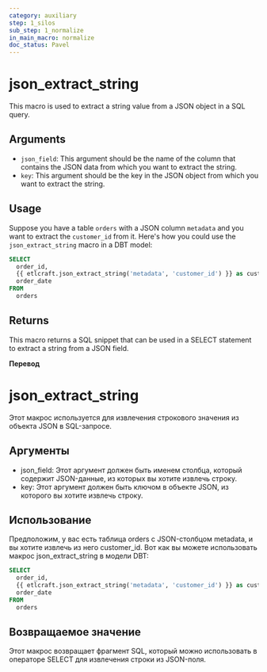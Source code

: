 ```yaml
---
category: auxiliary
step: 1_silos
sub_step: 1_normalize
in_main_macro: normalize
doc_status: Pavel
---
```

# json_extract_string

This macro is used to extract a string value from a JSON object in a SQL query. 

## Arguments

- `json_field`: This argument should be the name of the column that contains the JSON data from which you want to extract the string.
- `key`: This argument should be the key in the JSON object from which you want to extract the string.

## Usage

Suppose you have a table `orders` with a JSON column `metadata` and you want to extract the `customer_id` from it. Here's how you could use the `json_extract_string` macro in a DBT model:

```sql
SELECT
  order_id,
  {{ etlcraft.json_extract_string('metadata', 'customer_id') }} as customer_id,
  order_date
FROM
  orders
```

## Returns
This macro returns a SQL snippet that can be used in a SELECT statement to extract a string from a JSON field.


**Перевод**

# json_extract_string

Этот макрос используется для извлечения строкового значения из объекта JSON в SQL-запросе.

## Аргументы

- json_field: Этот аргумент должен быть именем столбца, который содержит JSON-данные, из которых вы хотите извлечь строку.
- key: Этот аргумент должен быть ключом в объекте JSON, из которого вы хотите извлечь строку.

## Использование

Предположим, у вас есть таблица orders с JSON-столбцом metadata, и вы хотите извлечь из него customer_id. Вот как вы можете использовать макрос json_extract_string в модели DBT: 

```sql
SELECT
  order_id,
  {{ etlcraft.json_extract_string('metadata', 'customer_id') }} as customer_id,
  order_date
FROM
  orders
```
## Возвращаемое значение

Этот макрос возвращает фрагмент SQL, который можно использовать в операторе SELECT для извлечения строки из JSON-поля. 